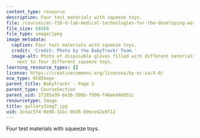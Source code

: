 ```yaml
---
content_type: resource
description: Four test materials with squeeze toys.
file: /courses/ec-710-d-lab-medical-technologies-for-the-developing-world-spring-2010/3ceac5f40e983a1c0bd569ece42e8f12_gallery3img7.jpg
file_size: 68368
file_type: image/jpeg
image_metadata:
  caption: Four test materials with squeeze toys.
  credit: 'Credit: Photo by the BabyTrackr Team.'
  image-alt: Photo of disposable gloves filled with different materials on a table
    next to four different squeeze toys.
learning_resource_types: []
license: https://creativecommons.org/licenses/by-nc-sa/4.0/
ocw_type: OCWImage
parent_title: BabyTrackr - Page 2
parent_type: CourseSection
parent_uid: 1f285a39-6e3b-596b-f990-f46eed40d51c
resourcetype: Image
title: gallery3img7.jpg
uid: 3ceac5f4-0e98-3a1c-0bd5-69ece42e8f12
---
```

Four test materials with squeeze toys.